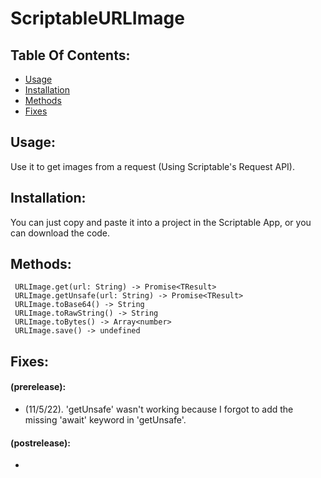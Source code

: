 # ScriptableURLImage
## Table Of Contents:
 - [Usage](#Usage)
 - [Installation](#Installation)
 - [Methods](#Methods)
 - [Fixes](#Fixes)
## Usage:
 Use it to get images from a request (Using Scriptable's Request API).
## Installation:
 You can just copy and paste it into a project in the Scriptable App, or you can download the code.
## Methods:
 ```
  URLImage.get(url: String) -> Promise<TResult>
  URLImage.getUnsafe(url: String) -> Promise<TResult> 
  URLImage.toBase64() -> String
  URLImage.toRawString() -> String
  URLImage.toBytes() -> Array<number>
  URLImage.save() -> undefined
 ```
## Fixes:
 #### (prerelease):
 - (11/5/22). 'getUnsafe' wasn't working because I forgot to add the missing 'await' keyword in 'getUnsafe'.
 #### (postrelease):
 -
 <style>
</style>
